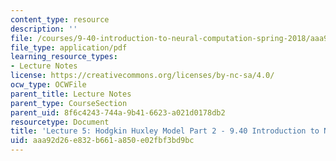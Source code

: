 ```yaml
---
content_type: resource
description: ''
file: /courses/9-40-introduction-to-neural-computation-spring-2018/aaa92d26e832b661a850e02fbf3bd9bc_MIT9_40S18_Lec05.pdf
file_type: application/pdf
learning_resource_types:
- Lecture Notes
license: https://creativecommons.org/licenses/by-nc-sa/4.0/
ocw_type: OCWFile
parent_title: Lecture Notes
parent_type: CourseSection
parent_uid: 8f6c4243-744a-9b41-6623-a021d0178db2
resourcetype: Document
title: 'Lecture 5: Hodgkin Huxley Model Part 2 - 9.40 Introduction to Neural Computation'
uid: aaa92d26-e832-b661-a850-e02fbf3bd9bc
---
```


